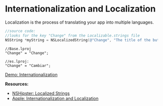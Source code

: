# Internationalization and Localization
Localization is the process of translating your app into multiple languages.


```objectivec
//source code:
//looks for the key "Change" from the Localizable.strings file
NSString *myString = NSLocalizedString(@"Change", "The title of the button when it is changed");
```
```int8
//Base.lproj
"Change" = "Change";

//es.lproj:
"Change" = "Cambiar";
```


[Demo: Internationalization](/ObjectiveCProjects/I8Loc8Demo)



**Resources:**
* [NSHipster: Localized Strings](http://nshipster.com/nslocalizedstring/)
* [Apple: Internationalization and Localization](https://developer.apple.com/library/ios/documentation/MacOSX/Conceptual/BPInternational/Introduction/Introduction.html#//apple_ref/doc/uid/10000171i)
